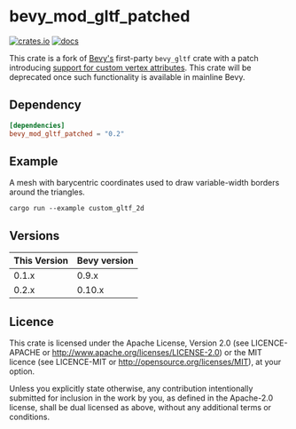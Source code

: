# bevy_mod_gltf_patched

[![crates.io](https://img.shields.io/crates/v/bevy_mod_gltf_patched.svg)](https://crates.io/crates/bevy_mod_gltf_patched)
[![docs](https://docs.rs/bevy_mod_gltf_patched/badge.svg)](https://docs.rs/bevy_mod_gltf_patched)

This crate is a fork of [Bevy's](https://bevyengine.org/) first-party
`bevy_gltf` crate with a patch introducing [support for custom vertex
attributes](https://github.com/bevyengine/bevy/pull/5370). This crate
will be deprecated once such functionality is available in mainline Bevy.

## Dependency

```toml
[dependencies]
bevy_mod_gltf_patched = "0.2"
```

## Example

A mesh with barycentric coordinates used to draw variable-width borders around
the triangles.

```shell
cargo run --example custom_gltf_2d
```

## Versions

| This Version | Bevy version |
|--------------|--------------|
| 0.1.x        | 0.9.x        |
| 0.2.x        | 0.10.x       |

## Licence

This crate is licensed under the Apache License, Version 2.0 (see
LICENCE-APACHE or <http://www.apache.org/licenses/LICENSE-2.0>) or the MIT
licence (see LICENCE-MIT or <http://opensource.org/licenses/MIT>), at your
option.

Unless you explicitly state otherwise, any contribution intentionally submitted
for inclusion in the work by you, as defined in the Apache-2.0 license, shall
be dual licensed as above, without any additional terms or conditions.
